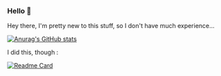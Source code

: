 ### Hello 👋

Hey there, I'm pretty new to this stuff, so I don't have much experience...


[![Anurag's GitHub stats](https://github-readme-stats.vercel.app/api?username=hutl&theme=dark)](https://github.com/anuraghazra/github-readme-stats)

I did this, though :


[![Readme Card](https://github-readme-stats.vercel.app/api/pin/?username=hutl&repo=evenBank)](https://github.com/anuraghazra/github-readme-stats)
